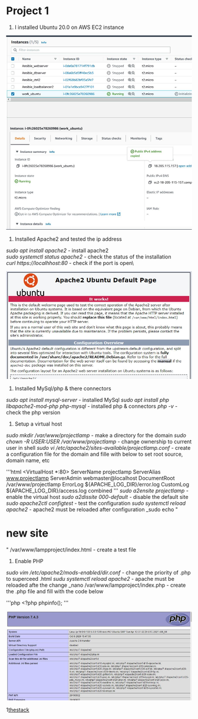 # Project 1

1. I installed Ubuntu 20.0 on AWS EC2 instance

![AWS Instance](AWS_Instance.JPG)

1. Installed Apache2 and tested the ip address

_sudo apt install apache2_ - install apache2\
_sudo systemctl status apache2_ - check the status of the installation\
_curl https://localhhost:80_ - check if the port is open\

![Apache2servercheck](apache2.JPG)

1. Installed MySql/php & there connectors

_sudo apt install mysql-server_ - installed MySql
_sudo apt install php libapache2-mod-php php-mysql_ - installed php & connectors
_php -v_ - check the php version

1. Setup a virtual host

_sudo mkdir /var/www/projectlamp_ - make a directory for the domain
_sudo chown -R $USER:$USER /var/www/projectlamp_ - change ownership to current user in shell
_sudo vi /etc/apache2/sites-available/projectlamp.conf_ - create a configuration file for the domain and fille with below to set root source, domain name, etc

'''html
    <VirtualHost *:80>
    ServerName projectlamp
    ServerAlias www.projectlamp 
    ServerAdmin webmaster@localhost
    DocumentRoot /var/www/projectlamp
    ErrorLog ${APACHE_LOG_DIR}/error.log
    CustomLog ${APACHE_LOG_DIR}/access.log combined
    </VirtualHost>
'''
_sudo a2ensite projectlamp_ - enable the virtual host
_sudo a2dissite 000-default_ - disable the default site
_sudo apache2ctl configtest_ - test the configuration
_sudo systemctl reload apache2_ - apache2 must be reloaded after configuration
_sudo echo "<h1> new site </h1>" /var/www/lampproject/index.html - create a test file

1. Enable PHP

_sudo vim /etc/apache2/mods-enabled/dir.conf_ - change the priority of .php to superceed .html
_sudu systemctl reload apache2_ - apache must be reloaded afte the change
_nano /var/www/lampproject/index.php - create the .php file and fill with the code below

'''php
    <?php
    phpinfo();
'''

![PHPscreen](php.JPG)

1[thestack](LAMP.jpg)